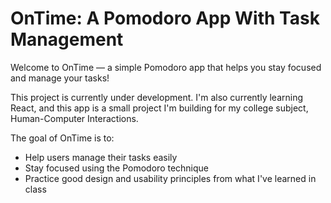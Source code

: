 # OnTime: A Pomodoro App With Task Management

Welcome to OnTime — a simple Pomodoro app that helps you stay focused and manage your tasks!

This project is currently under development.
I'm also currently learning React, and this app is a small project I'm building for my college subject, Human-Computer Interactions.

The goal of OnTime is to:
- Help users manage their tasks easily
- Stay focused using the Pomodoro technique
- Practice good design and usability principles from what I've learned in class
